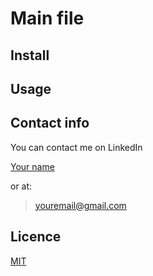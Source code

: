 # Main file


## Install


## Usage


## Contact info 

You can contact me on LinkedIn

[Your name](https://www.linkedin.com/in/your_name/)

or at:

> youremail@gmail.com

## Licence 

[MIT](https://opensource.org/licenses/MIT)